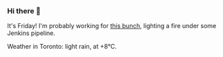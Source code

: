 ### Hi there :wave:

It's Friday! I'm probably working for [this bunch](https://github.com/kohofinancial), lighting a fire under some Jenkins pipeline.

Weather in Toronto: light rain, at +8°C.
